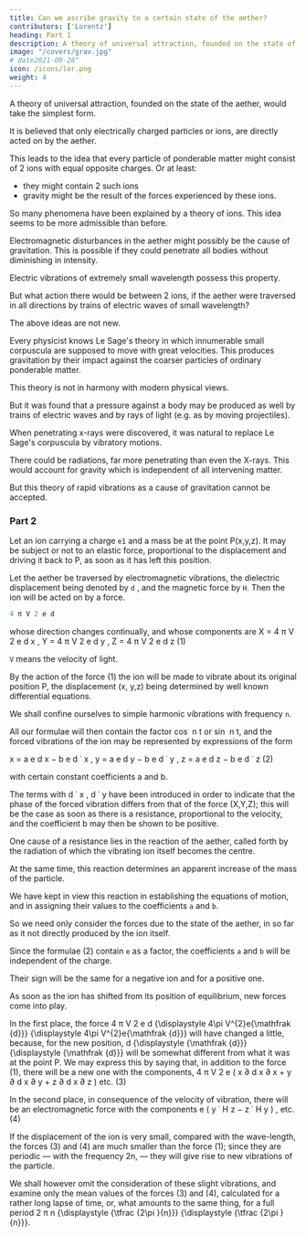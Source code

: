 ```yaml
---
title: Can we ascribe gravity to a certain state of the aether?
contributors: ['Lorentz']
heading: Part 1
description: A theory of universal attraction, founded on the state of the aether, would take the simplest form.
image: "/covers/grav.jpg"
# date2021-09-28"
icon: /icons/lor.png
weight: 4
---
```



<!-- § 1. After all we have learned in the last twenty or thirty years about the mechanism of electric and magnetic phenomena, it is natural to examine in how far it is possible to account for the force of -->


A theory of universal attraction, founded on the state of the aether, would take the simplest form.

 <!-- if new hypotheses about the aether could be avoided, i.e. if the two states which exist in an electric and a magnetic field, and whose mutual connection is expressed by Maxwell equations were found sufficient for the purpose. -->


It is believed that only electrically charged particles or ions, are directly acted on by the aether. 

This leads to the idea that every particle of ponderable matter might consist of 2 ions with equal opposite charges. Or at least:
- they might contain 2 such ions 
- gravity might be the result of the forces experienced by these ions. 

So many phenomena have been explained by a theory of ions. This idea seems to be more admissible than before.

Electromagnetic disturbances in the aether might possibly be the cause of gravitation. This is possible if <!-- , they must at all events be of such a nature, that --> they could penetrate all bodies without diminishing in intensity. 

Electric vibrations of extremely small wavelength possess this property. 

But what action there would be between 2 ions, if the aether were traversed in all directions by trains of electric waves of small wavelength?

The above ideas are not new. 

Every physicist knows Le Sage's theory in which innumerable small corpuscula are supposed to move with great velocities. This produces gravitation by their impact against the coarser particles of ordinary ponderable matter. 

This theory is not in harmony with modern physical views. 

But it was found that a pressure against a body may be produced as well by trains of electric waves and by rays of light (e.g. as by moving projectiles). 

When penetrating x-rays were discovered, it was natural to replace Le Sage's corpuscula by vibratory motions.

There could be radiations, far more penetrating than even the X-rays. This would account for gravity which is independent of all intervening matter. <!-- a force which as far as we know, is independent of all intervening ponderable matter? -->

But this <!-- I have deemed it worth while to put this idea to the test. In what follows, before passing to considerations of a different order (§ 5), I shall explain the reasons for which this --> theory of rapid vibrations as a cause of gravitation cannot be accepted.


### Part 2


Let an ion carrying a charge `e1` and a mass be at the point P(x,y,z). It may be subject or not to an elastic force, proportional to the displacement and driving it back to P, as soon as it has left this position. 

Let the aether be traversed by electromagnetic vibrations, the dielectric displacement being denoted by `d` , and the magnetic force by `H`. Then the ion will be acted on by a force.

```elixir
4 π V 2 e d
```

whose direction changes continually, and whose components are
X = 4 π V 2 e d x ,   Y = 4 π V 2 e d y ,   Z = 4 π V 2 e d z 	(1)

`V` means the velocity of light.

By the action of the force (1) the ion will be made to vibrate about its original position P, the displacement (x, y,z) being determined by well known differential equations.

We shall confine ourselves to simple harmonic vibrations with frequency `n`. 

All our formulae will then contain the factor cos ⁡ n t or sin ⁡ n t, and the forced vibrations of the ion may be represented by expressions of the form 

x = a e d x − b e d ˙ x , y = a e d y − b e d ˙ y , z = a e d z − b e d ˙ z (2)

with certain constant coefficients a and b.

The terms with d ˙ x , d ˙ y  have been introduced in order to indicate that the phase of the forced vibration differs from that of the force (X,Y,Z); this will be the case as soon as there is a resistance, proportional to the velocity, and the coefficient b may then be shown to be positive. 

One cause of a resistance lies in the reaction of the aether, called forth by the radiation of which the vibrating ion itself becomes the centre.

At the same time, this reaction determines an apparent increase of the mass of the particle. 

We have kept in view this reaction in establishing the equations of motion, and in assigning their values to the coefficients `a` and `b`. 

So we need only consider the forces due to the state of the aether, in so far as it not directly produced by the ion itself.

Since the formulae (2) contain `e` as a factor, the coefficients `a` and `b` will be independent of the charge. 

Their sign will be the same for a negative ion and for a positive one.

As soon as the ion has shifted from its position of equilibrium, new forces come into play. 

In the first place, the force 4 π V 2 e d {\displaystyle 4\pi V^{2}e{\mathfrak {d}}} {\displaystyle 4\pi V^{2}e{\mathfrak {d}}} will have changed a little, because, for the new position, d {\displaystyle {\mathfrak {d}}} {\displaystyle {\mathfrak {d}}} will be somewhat different from what it was at the point P. We may express this by saying that, in addition to the force (1), there will be a new one with the components,
4 π V 2 e ( x ∂ d x ∂ x + y ∂ d x ∂ y + z ∂ d x ∂ z ) etc. 	(3)

In the second place, in consequence of the velocity of vibration, there will be an electromagnetic force with the components
e ( y ˙ H z − z ˙ H y ) , etc. 	(4)

If the displacement of the ion is very small, compared with the wave-length, the forces (3) and (4) are much smaller than the force (1); since they are periodic — with the frequency 2n, — they will give rise to new vibrations of the particle. 

We shall however omit the consideration of these slight vibrations, and examine only the mean values of the forces (3) and (4), calculated for a rather long lapse of time, or, what amounts to the same thing, for a full period 2 π n {\displaystyle {\tfrac {2\pi }{n}}} {\displaystyle {\tfrac {2\pi }{n}}}.
